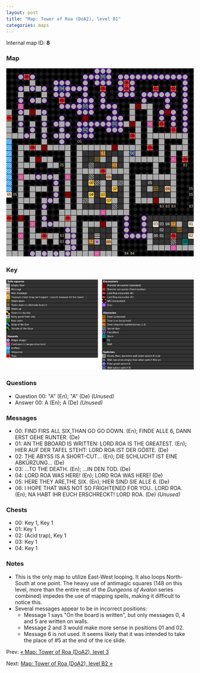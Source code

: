 ```yaml
---
layout: post
title: "Map: Tower of Roa (DoA2), level B1"
categories: maps
---
```


Internal map ID: __8__

### Map

![Dungeons of Avalon II, tower level B1 map](../images/doa2-b1.png "Tower level B1 map")

### Key

![Dungeons of Avalon II, map key](../images/doa2-key.png "Map key")

### Questions

* Question 00: "A" (En); "A" (De) _(Unused)_
* Answer 00: A (En); A (De) _(Unused)_

### Messages

* 00: FIND FIRS ALL SIX,THAN GO GO DOWN. (En);
  FINDE ALLE 6, DANN ERST GEHE RUNTER. (De)
* 01: AN THE BBOARD IS WRITTEN: LORD ROA IS THE GREATEST. (En);
  HIER AUF DER TAFEL STEHT: LORD ROA IST DER G&Ouml;&szlig;TE. (De)
* 02: THE ABYSS IS A SHORT-CUT... (En);
  DIE SCHLUCHT IST EINE ABK&Uuml;RZUNG... (De)
* 03: ...TO THE DEATH. (En);
  ...IN DEN TOD. (De)
* 04: LORD ROA WAS HERE! (En);
  LORD ROA WAS HERE! (De)
* 05: HERE THEY ARE,THE SIX. (En);
  HIER SIND SIE ALLE 6. (De)
* 06: I HOPE THAT WAS NOT SO FRIGHTENED FOR YOU..  LORD ROA. (En);
  NA HABT IHR EUCH ERSCHRECKT!  LORD ROA. (De) _(Unused)_

### Chests

* 00: Key 1, Key 1
* 01: Key 1
* 02: (Acid trap), Key 1
* 03: Key 1
* 04: Key 1

### Notes

* This is the only map to utilize East-West looping. It also loops North-South
  at one point. The heavy use of antimagic squares (148 on this level, more than
  the entire rest of the _Dungeons of Avalon_ series combined) impedes the use
  of mapping spells, making it difficult to notice this.
* Several messages appear to be in incorrect positions:
  * Message 1 says "On the board is written", but only messages 0, 4 and 5 are
  written on walls.
  * Message 2 and 3 would make more sense in positions 01 and 02.
  * Message 6 is not used. It seems likely that it was intended to take the
  place of #5 at the end of the ice slide.

Prev: [&laquo; Map: Tower of Roa (DoA2), level 3](doa2-tower3.html)

Next: [Map: Tower of Roa (DoA2), level B2 &raquo;](doa2-tower-b2.html)
